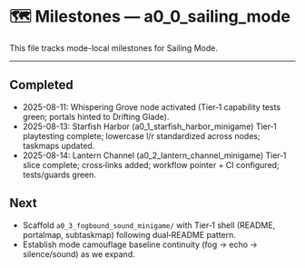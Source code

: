 # 🗺️ Milestones — a0_0_sailing_mode

This file tracks mode-local milestones for Sailing Mode.

---

## Completed

- 2025-08-11: Whispering Grove node activated (Tier‑1 capability tests green; portals hinted to Drifting Glade).
- 2025-08-13: Starfish Harbor (a0_1_starfish_harbor_minigame) Tier‑1 playtesting complete; lowercase l/r standardized across nodes; taskmaps updated.
- 2025-08-14: Lantern Channel (a0_2_lantern_channel_minigame) Tier‑1 slice complete; cross‑links added; workflow pointer + CI configured; tests/guards green.

## Next

- Scaffold `a0_3_fogbound_sound_minigame/` with Tier‑1 shell (README, portalmap, subtaskmap) following dual‑README pattern.
- Establish mode camouflage baseline continuity (fog → echo → silence/sound) as we expand.

